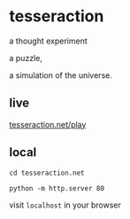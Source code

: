 # tesseraction
a thought experiment

a puzzle,

a simulation of the universe.


## live
[tesseraction.net/play](https://tesseraction.net/play)


## local
`cd tesseraction.net`

`python -m http.server 80`

visit `localhost` in your browser